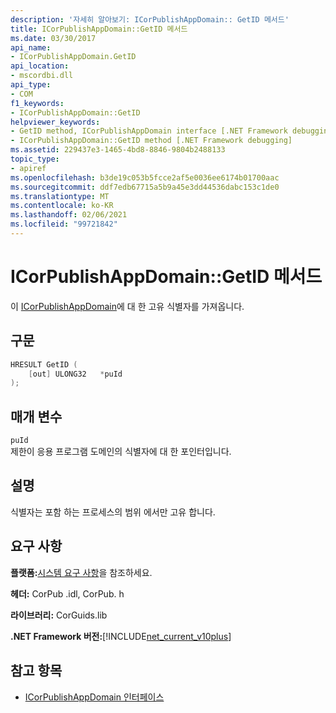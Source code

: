 ```yaml
---
description: '자세히 알아보기: ICorPublishAppDomain:: GetID 메서드'
title: ICorPublishAppDomain::GetID 메서드
ms.date: 03/30/2017
api_name:
- ICorPublishAppDomain.GetID
api_location:
- mscordbi.dll
api_type:
- COM
f1_keywords:
- ICorPublishAppDomain::GetID
helpviewer_keywords:
- GetID method, ICorPublishAppDomain interface [.NET Framework debugging]
- ICorPublishAppDomain::GetID method [.NET Framework debugging]
ms.assetid: 229437e3-1465-4bd8-8846-9804b2488133
topic_type:
- apiref
ms.openlocfilehash: b3de19c053b5fcce2af5e0036ee6174b01700aac
ms.sourcegitcommit: ddf7edb67715a5b9a45e3dd44536dabc153c1de0
ms.translationtype: MT
ms.contentlocale: ko-KR
ms.lasthandoff: 02/06/2021
ms.locfileid: "99721842"
---
```

# <a name="icorpublishappdomaingetid-method"></a>ICorPublishAppDomain::GetID 메서드

이 [ICorPublishAppDomain](icorpublishappdomain-interface.md)에 대 한 고유 식별자를 가져옵니다.  
  
## <a name="syntax"></a>구문  
  
```cpp  
HRESULT GetID (  
    [out] ULONG32   *puId  
);  
```  
  
## <a name="parameters"></a>매개 변수  

 `puId`  
 제한이 응용 프로그램 도메인의 식별자에 대 한 포인터입니다.  
  
## <a name="remarks"></a>설명  

 식별자는 포함 하는 프로세스의 범위 에서만 고유 합니다.  
  
## <a name="requirements"></a>요구 사항  

 **플랫폼:**[시스템 요구 사항](../../get-started/system-requirements.md)을 참조하세요.  
  
 **헤더:** CorPub .idl, CorPub. h  
  
 **라이브러리:** CorGuids.lib  
  
 **.NET Framework 버전:**[!INCLUDE[net_current_v10plus](../../../../includes/net-current-v10plus-md.md)]  
  
## <a name="see-also"></a>참고 항목

- [ICorPublishAppDomain 인터페이스](icorpublishappdomain-interface.md)

